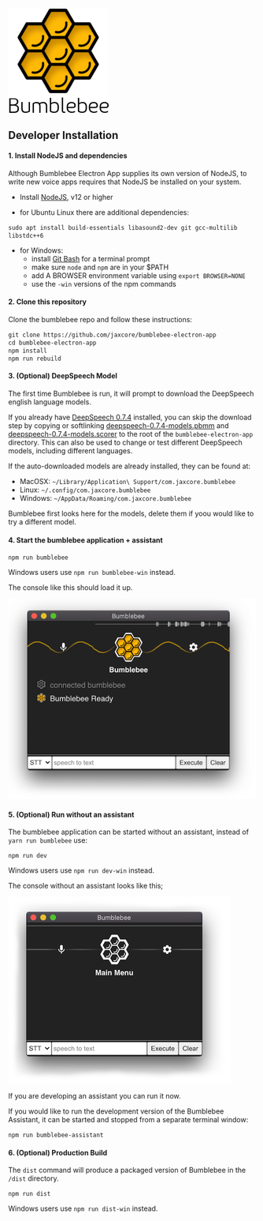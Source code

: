 ![screenshot](assets/logo.png)

## Developer Installation

#### 1. Install NodeJS and dependencies

Although Bumblebee Electron App supplies its own version of NodeJS, to write new voice apps requires that NodeJS be installed on your system.

- Install [NodeJS](https://nodejs.org/en/), v12 or higher

- for Ubuntu Linux there are additional dependencies:

```
sudo apt install build-essentials libasound2-dev git gcc-multilib libstdc++6
```

- for Windows:
    - install [Git Bash](https://gitforwindows.org/) for a terminal prompt
    - make sure `node` and `npm` are in your $PATH
    - add A BROWSER environment variable using `export BROWSER=NONE`
    - use the `-win` versions of the npm commands

#### 2. Clone this repository

Clone the bumblebee repo and follow these instructions:

```
git clone https://github.com/jaxcore/bumblebee-electron-app
cd bumblebee-electron-app
npm install
npm run rebuild
```

#### 3. (Optional) DeepSpeech Model

The first time Bumblebee is run, it will prompt to download the DeepSpeech english language models.

If you already have
[DeepSpeech 0.7.4](https://github.com/mozilla/DeepSpeech/releases/tag/v0.7.4) installed,
you can skip the download step by copying or softlinking
[deepspeech-0.7.4-models.pbmm](https://github.com/mozilla/DeepSpeech/releases/download/v0.7.4/deepspeech-0.7.4-models.pbmm)
and
[deepspeech-0.7.4-models.scorer](https://github.com/mozilla/DeepSpeech/releases/download/v0.7.4/deepspeech-0.7.4-models.scorer)
to the root of the `bumblebee-electron-app` directory.
This can also be used to change or test different DeepSpeech models, including different languages.

If the auto-downloaded models are already installed, they can be found at:

- MacOSX: `~/Library/Application\ Support/com.jaxcore.bumblebee`
- Linux:  `~/.config/com.jaxcore.bumblebee`
- Windows: `~/AppData/Roaming/com.jaxcore.bumblebee`

Bumblebee first looks here for the models, delete them if yoou would like to try a different model.

#### 4. Start the bumblebee application + assistant

```
npm run bumblebee
```

Windows users use `npm run bumblebee-win` instead.

The console like this should load it up.

![screenshot](assets/screenshot.png)

#### 5. (Optional) Run without an assistant

The bumblebee application can be started without an assistant, instead of `yarn run bumblebee` use:

```
npm run dev
```

Windows users use `npm run dev-win` instead.

The console without an assistant looks like this;

![screenshot](assets/dev-screenshot.png)

If you are developing an assistant you can run it now.

If you would like to run the development version of the Bumblebee Assistant,
it can be started and stopped from a separate terminal window:

```
npm run bumblebee-assistant
```

#### 6. (Optional) Production Build

The `dist` command will produce a packaged version of Bumblebee in the `/dist` directory.

```
npm run dist
```

Windows users use `npm run dist-win` instead.